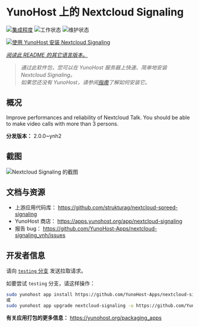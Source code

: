 <!--
注意：此 README 由 <https://github.com/YunoHost/apps/tree/master/tools/readme_generator> 自动生成
请勿手动编辑。
-->

# YunoHost 上的 Nextcloud Signaling

[![集成程度](https://dash.yunohost.org/integration/nextcloud-signaling.svg)](https://ci-apps.yunohost.org/ci/apps/nextcloud-signaling/) ![工作状态](https://ci-apps.yunohost.org/ci/badges/nextcloud-signaling.status.svg) ![维护状态](https://ci-apps.yunohost.org/ci/badges/nextcloud-signaling.maintain.svg)

[![使用 YunoHost 安装 Nextcloud Signaling](https://install-app.yunohost.org/install-with-yunohost.svg)](https://install-app.yunohost.org/?app=nextcloud-signaling)

*[阅读此 README 的其它语言版本。](./ALL_README.md)*

> *通过此软件包，您可以在 YunoHost 服务器上快速、简单地安装 Nextcloud Signaling。*  
> *如果您还没有 YunoHost，请参阅[指南](https://yunohost.org/install)了解如何安装它。*

## 概况

Improve performances and reliability of Nextcloud Talk. You should be able to make video calls with more than 3 persons.


**分发版本：** 2.0.0~ynh2

## 截图

![Nextcloud Signaling 的截图](./doc/screenshots/nextcloud-hub7-talk-preview.webp)

## 文档与资源

- 上游应用代码库： <https://github.com/strukturag/nextcloud-spreed-signaling>
- YunoHost 商店： <https://apps.yunohost.org/app/nextcloud-signaling>
- 报告 bug： <https://github.com/YunoHost-Apps/nextcloud-signaling_ynh/issues>

## 开发者信息

请向 [`testing` 分支](https://github.com/YunoHost-Apps/nextcloud-signaling_ynh/tree/testing) 发送拉取请求。

如要尝试 `testing` 分支，请这样操作：

```bash
sudo yunohost app install https://github.com/YunoHost-Apps/nextcloud-signaling_ynh/tree/testing --debug
或
sudo yunohost app upgrade nextcloud-signaling -u https://github.com/YunoHost-Apps/nextcloud-signaling_ynh/tree/testing --debug
```

**有关应用打包的更多信息：** <https://yunohost.org/packaging_apps>
